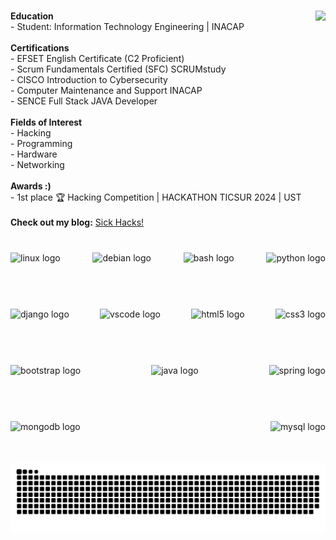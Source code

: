 ###

<img align="right" height="250" src="https://i.giphy.com/VbnUQpnihPSIgIXuZv.webp"  />

###

<p align="left"><b>Education</b><br>- Student: Information Technology Engineering | INACAP<br><br><b>Certifications</b>                                                                 <br>- EFSET English Certificate (C2 Proficient)<br>- Scrum Fundamentals Certified (SFC)  SCRUMstudy   <br>- CISCO Introduction to Cybersecurity                         <br>- Computer Maintenance and Support  INACAP         <br>- SENCE Full Stack JAVA Developer<br><br><b>Fields of Interest</b><br>- Hacking<br>- Programming<br>- Hardware<br>- Networking<br><br><b>Awards :)</b><br>- 1st place 🏆 Hacking Competition | HACKATHON TICSUR 2024 | UST <br><br><b>Check out my blog:</b> <a href="https://sickhacks.github.io/">Sick Hacks!</a> </p>

###

<br clear="both">

<div style="display: flex; flex-wrap: wrap; justify-content: space-between; align-items: center; gap: 40px;">
  <img src="https://cdn.jsdelivr.net/gh/devicons/devicon/icons/linux/linux-original.svg" height="50" alt="linux logo" />
  <img src="https://cdn.jsdelivr.net/gh/devicons/devicon/icons/debian/debian-original.svg" height="50" alt="debian logo" />
  <img src="https://cdn.simpleicons.org/gnubash/4EAA25" height="50" alt="bash logo" />
  <img src="https://cdn.jsdelivr.net/gh/devicons/devicon/icons/python/python-original.svg" height="50" alt="python logo" />
  <img src="https://skillicons.dev/icons?i=django" height="50" alt="django logo" />
  <img src="https://cdn.jsdelivr.net/gh/devicons/devicon/icons/vscode/vscode-original.svg" height="50" alt="vscode logo" />
  <img src="https://cdn.jsdelivr.net/gh/devicons/devicon/icons/html5/html5-original.svg" height="50" alt="html5 logo" />
  <img src="https://cdn.jsdelivr.net/gh/devicons/devicon/icons/css3/css3-original.svg" height="50" alt="css3 logo" />
  <img src="https://cdn.jsdelivr.net/gh/devicons/devicon/icons/bootstrap/bootstrap-original.svg" height="50" alt="bootstrap logo" />
  <img src="https://cdn.jsdelivr.net/gh/devicons/devicon/icons/java/java-original.svg" height="50" alt="java logo" />
  <img src="https://cdn.jsdelivr.net/gh/devicons/devicon/icons/spring/spring-original.svg" height="50" alt="spring logo" />
  <img src="https://cdn.jsdelivr.net/gh/devicons/devicon/icons/mongodb/mongodb-original.svg" height="50" alt="mongodb logo" />
  <img src="https://cdn.jsdelivr.net/gh/devicons/devicon/icons/mysql/mysql-original.svg" height="50" alt="mysql logo" />

</div>
<br>
<img src="https://raw.githubusercontent.com/platane/snk/output/github-contribution-grid-snake-dark.svg" alt="Snake animation">

